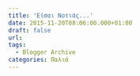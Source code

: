 ```yaml
---
title: 'Είσαι Νοτιάς...'
date: 2015-11-20T08:06:00.000+01:00
draft: false
url: 
tags:
  - Blogger Archive
categories: Παλιά
---
```


